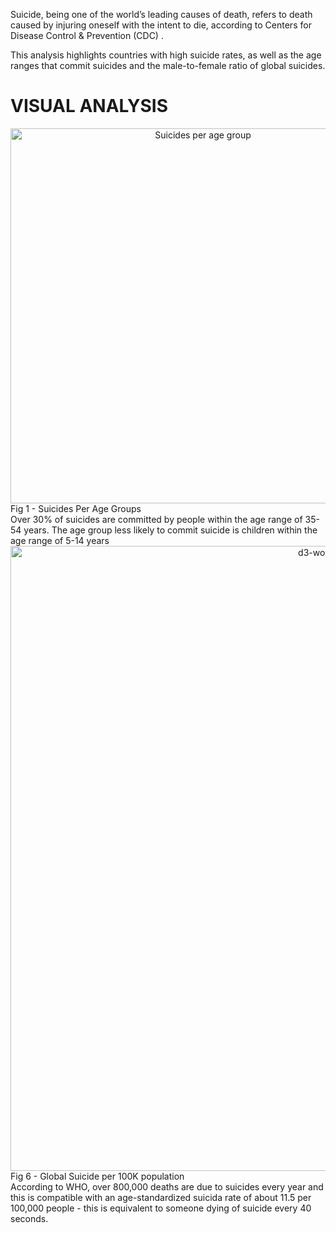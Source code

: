 

<div>

  Suicide, being one of the world’s leading causes of death, refers to death caused by injuring oneself with the intent to die, according to Centers for Disease Control & Prevention (CDC) . 

 This analysis highlights countries with high suicide rates, as well as the age ranges that commit suicides and the male-to-female ratio of global suicides.
</div>

# VISUAL ANALYSIS  
  
<div>
    <a href="https://plot.ly/~Adwoa_B/183/?share_key=x56rBAykWnre1x7LtHHBNb" target="_blank" title="Suicides per age group" style="display: block; text-align: center;"><img src="https://plot.ly/~Adwoa_B/183.png?share_key=x56rBAykWnre1x7LtHHBNb" alt="Suicides per age group" style="max-width: 100%;width: 600px;"  width="600" onerror="this.onerror=null;this.src='https://plot.ly/404.png';" /></a>
    <script data-plotly="Adwoa_B:183" sharekey-plotly="x56rBAykWnre1x7LtHHBNb" src="https://plot.ly/embed.js" async></script>
Fig 1 - Suicides Per Age Groups    
</div>


<div>
  Over 30% of suicides are committed by people within the age range of 35-54 years.
The age group less likely to commit suicide is children within the age range of 5-14 years
</div>

<div>
    
</div>    
<div>
    <a href="https://plot.ly/~Adwoa_B/173/?share_key=r26LL3bcuXKMQZGFNrA6xk" target="_blank" title="d3-world-map" style="display: block; text-align: center;"><img src="https://plot.ly/~Adwoa_B/173.png?share_key=r26LL3bcuXKMQZGFNrA6xk" alt="d3-world-map" style="max-width: 100%;width: 1000px;"  width="1000" onerror="this.onerror=null;this.src='https://plot.ly/404.png';" /></a>
    <script data-plotly="Adwoa_B:173" sharekey-plotly="r26LL3bcuXKMQZGFNrA6xk" src="https://plot.ly/embed.js" async></script>
Fig 6 - Global Suicide per 100K population
</div>
    
    
<div>
According to WHO, over 800,000 deaths are due to suicides every year and this is compatible with an age-standardized suicida rate of about 11.5 per 100,000 people - this is equivalent to someone dying of suicide every 40 seconds.
</div>
